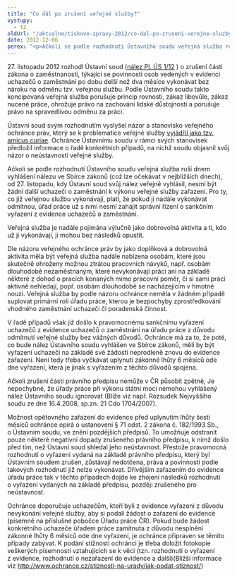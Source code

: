 ```yaml
---
title: "Co dál po zrušení veřejné služby?"
vystupy:
  - tz
oldUrl: "/aktualne/tiskove-zpravy-2012/co-dal-po-zruseni-verejne-sluzby"
date: 2012-12-06
perex: "<p>Ačkoli se podle rozhodnutí Ústavního soudu veřejná služba ruší dnem vyhlášení nálezu ve Sbírce zákonů (což lze očekávat v nejbližších dnech), od 27. listopadu, kdy Ústavní soud svůj nález veřejně vyhlásil, nesmí být žádní další uchazeči o zaměstnání k výkonu veřejné služby zařazeni.</p>"
---
```


<!-- imported from the old website -->

<p>27. listopadu 2012 rozhodl Ústavní soud (<a title="Otevření do nového okna" href="http://nalus.usoud.cz/Search/GetText.aspx?sz=Pl-1-12_1" target="_blank">nález Pl. ÚS 1/12</a> ) o zrušení části zákona o zaměstnanosti, týkající se povinnosti osob vedených v evidenci uchazečů o zaměstnání po dobu delší než dva měsíce vykonávat bez nároku na odměnu tzv. veřejnou službu. Podle Ústavního soudu takto koncipovaná veřejná služba porušuje princip rovnosti, zákaz libovůle, zákaz nucené práce, ohrožuje právo na zachování lidské důstojnosti a porušuje právo na spravedlivou odměnu za práci.</p><p>Ústavní soud svým rozhodnutím vyslyšel názor a stanovisko veřejného ochránce práv, který se k problematice veřejné služby <a href="https://www.ochrance.cz/zvlastni-opravneni/ustavni-soud/2012-verejna-sluzba/" target="_blank">vyjádřil jako tzv. amicus curiae</a>. Ochránce Ústavnímu soudu v rámci svých stanovisek předložil informace o řadě konkrétních případů, na nichž soudu objasnil svůj názor o neústavnosti veřejné služby.</p><p>Ačkoli se podle rozhodnutí Ústavního soudu veřejná služba ruší dnem vyhlášení nálezu ve Sbírce zákonů (což lze očekávat v nejbližších dnech), od 27. listopadu, kdy Ústavní soud svůj nález veřejně vyhlásil, nesmí být žádní další uchazeči o zaměstnání k výkonu veřejné služby zařazeni. Pro ty, co již veřejnou službu vykonávají, platí, že pokud ji nadále vykonávat odmítnou, úřad práce už s nimi nesmí zahájit správní řízení o sankčním vyřazení z evidence uchazečů o zaměstnání.</p><p>Veřejná služba je nadále pojímána výlučně jako dobrovolná aktivita a ti, kdo už ji vykonávají, ji mohou bez následků opustit. </p><p>Dle názoru veřejného ochránce práv by jako doplňková a dobrovolná aktivita měla být veřejná služba nadále nabízena osobám, které jsou skutečně ohroženy možnou ztrátou pracovních návyků, např. osobám dlouhodobě nezaměstnaným, které nevykonávají práci ani na základě některé z dohod o pracích konaných mimo pracovní poměr, či si sami práci aktivně nehledají, popř. osobám dlouhodobě se nacházejícím v hmotné nouzi. Veřejná služba by podle názoru ochránce neměla v žádném případě suplovat primární roli úřadu práce, kterou je bezpochyby zprostředkování vhodného zaměstnání uchazeči či poradenská činnost.  </p><p>V řadě případů však již došlo k pravomocnému sankčnímu vyřazení uchazečů z evidence uchazečů o zaměstnání na úřadu práce z důvodu odmítnutí veřejné služby bez vážných důvodů. Ochránce má za to, že poté, co bude nález Ústavního soudu vyhlášen ve Sbírce zákonů, měli by být vyřazení uchazeči na základě své žádosti neprodleně znovu do evidence zařazeni. Není tedy třeba vyčkávat uplynutí zákonné lhůty 6 měsíců ode dne vyřazení, která je jinak s vyřazením z těchto důvodů spojena. </p><p>Ačkoli zrušení části právního předpisu nemůže v ČR působit zpětně, Je nepochybné, že úřady práce při výkonu státní moci nemohou vyhlášený nález Ústavního soudu ignorovat (Blíže viz např. Rozsudek Nejvyššího soudu ze dne 16.4.2008, sp.zn. 21 Cdo 1704/2007).</p><p>Možnost opětovného zařazení do evidence před uplynutím lhůty šesti měsíců ochránce opírá o ustanovení § 71 odst. 2 zákona č. 182/1993 Sb., o Ústavním soudu, ve znění pozdějších předpisů. To umožňuje odstranit pouze některé negativní dopady zrušeného právního předpisu, k nimž došlo před tím, než Ústavní soud shledal jeho neústavnost. Přestože pravomocná rozhodnutí o vyřazení vydaná na základě právního předpisu, který byl Ústavním soudem zrušen, zůstávají nedotčena, práva a povinnosti podle takových rozhodnutí již nelze vykonávat. Dřívějším zařazením do evidence úřadu práce tak v těchto případech dojde ke zhojení následků rozhodnutí o vyřazení vydaných na základě předpisu, později zrušeného pro neústavnost. </p><p>Ochránce doporučuje uchazečům, kteří byli z evidence vyřazeni z důvodu nevykonání veřejné služby, aby si podali žádost o zařazení do evidence (písemně na příslušné pobočce Úřadu práce ČR). Pokud bude žádost konkrétního uchazeče úřadem práce zamítnuta z důvodu nesplnění zákonné lhůty 6 měsíců ode dne vyřazení, je ochránce připraven se těmito případy zabývat. K podání stížnosti ochránci je třeba doložit fotokopie veškerých písemností vztahujících se k věci (tzn. rozhodnutí o vyřazení z evidence, rozhodnutí o nezařazení do evidence a další)(Bližší informace viz <a href="https://www.ochrance.cz/stiznosti-na-urady/jak-podat-stiznost/">http://www.ochrance.cz/stiznosti-na-urady/jak-podat-stiznost/</a>)</p>

